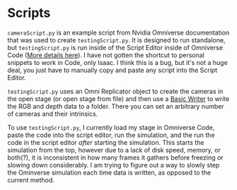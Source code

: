 # Scripts

`cameraScript.py` is an example script from Nvidia Omniverse documentation that was used to create `testingScript.py`. It is designed to run standalone, but `testingScript.py` is run inside of the Script Editor inside of Omniverse Code ([More details here](https://docs.omniverse.nvidia.com/app_code/prod_extensions/ext_script-editor.html)). I have not gotten the shortcut to personal snippets to work in Code, only Isaac. I think this is a bug, but it's not a huge deal, you just have to manually copy and paste any script into the Script Editor.

`testingScript.py` uses an Omni Replicator object to create the cameras in the open stage (or open stage from file) and then use a [Basic Writer](https://docs.omniverse.nvidia.com/prod_extensions/prod_extensions/ext_replicator/programmatic_visualization.html) to write the RGB and depth data to a folder. There you can set an arbitrary number of cameras and their intrinsics.

To use `testingScript.py`, I currently load my stage in Omniverse Code, paste the code into the script editor, run the simulation, and the run the code in the script editor *after* starting the simulation. This starts the simulation from the top, however due to a lack of disk speed, memory, or both(?), it is inconsistent in how many frames it gathers before freezing or slowing down considerably. I am trying to figure out a way to slowly step the Ominverse simulation each time data is written, as opposed to the current method.